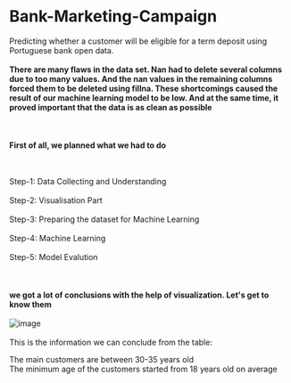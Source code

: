 # Bank-Marketing-Campaign
Predicting whether a customer will be eligible for a term deposit using Portuguese bank open data.
<br>
<br>
**There are many flaws in the data set. Nan had to delete several columns due to too many values. And the nan values in the remaining columns forced them to be deleted using fillna. These shortcomings caused the result of our machine learning model to be low. And at the same time, it proved important that the data is as clean as possible**
<br>
<br>
<br>
<br>
**First of all, we planned what we had to do**
<br>
<br>
<br>

Step-1: Data Collecting and Understanding
<br>
<br>
Step-2: Visualisation Part
<br>
<br>
Step-3: Preparing the dataset for Machine Learning
<br>
<br>
Step-4: Machine Learning
<br>
<br>
Step-5: Model Evalution
<br>
<br>
<br>
<br>
**we got a lot of conclusions with the help of visualization. Let's get to know them**
<br>
<br>
![image](https://github.com/jamshid-ds/Bank-Marketing-Campaign/assets/117648241/0acd8e95-f7c4-4c34-b345-28e977e335ab)
<br>
<br>
This is the information we can conclude from the table:
<br>

The main customers are between 30-35 years old
<br>
The minimum age of the customers started from 18 years old on average

